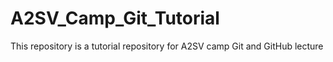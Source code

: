 # A2SV_Camp_Git_Tutorial
This repository is a tutorial repository for A2SV camp Git and GitHub lecture
